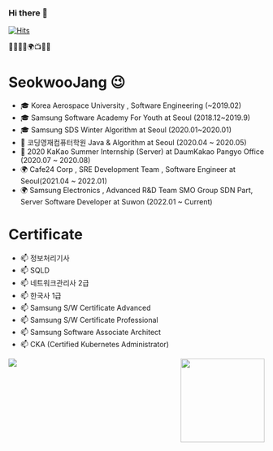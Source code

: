 ### Hi there 👋

<!--
**Jangsukwoo/Jangsukwoo** is a ✨ _special_ ✨ repository because its `README.md` (this file) appears on your GitHub profile.

Here are some ideas to get you started:

- 🔭 I’m currently working on ...
- 🌱 I’m currently learning ...
- 👯 I’m looking to collaborate on ...
- 🤔 I’m looking for help with ...
- 💬 Ask me about ...
- 📫 How to reach me: ...
- 😄 Pronouns: ...
- ⚡ Fun fact: ...
-->

[![Hits](https://hits.seeyoufarm.com/api/count/incr/badge.svg?url=https%3A%2F%2Fgithub.com%2Fhaesoo9410&count_bg=%23EB8B10&title_bg=%23684327&icon=&icon_color=%23E7E7E7&title=VISIT&edge_flat=false)](https://github.com/Jangsukwoo)

🌱🥇🚅💊🌍📺🔵🍕 

# SeokwooJang 😉

- 🎓 Korea Aerospace University , Software Engineering (~2019.02)
- 🎓 Samsung Software Academy For Youth at Seoul (2018.12~2019.9)
- 🎓 Samsung SDS Winter Algorithm at Seoul (2020.01~2020.01) 
- 👯 코딩영재컴퓨터학원 Java & Algorithm at Seoul (2020.04 ~ 2020.05)
- 🌱 2020 KaKao Summer Internship (Server) at DaumKakao Pangyo Office (2020.07 ~ 2020.08)
- 🌍 Cafe24 Corp , SRE Development Team , Software Engineer at Seoul(2021.04 ~ 2022.01)
- 🌍 Samsung Electronics , Advanced R&D Team SMO Group SDN Part, Server Software Developer at Suwon (2022.01 ~ Current)

# Certificate
- 📫 정보처리기사
- 📫 SQLD 
- 📫 네트워크관리사 2급
- 📫 한국사 1급
- 📫 Samsung S/W Certificate Advanced 
- 📫 Samsung S/W Certificate Professional
- 📫 Samsung Software Associate Architect
- 📫 CKA (Certified Kubernetes Administrator) 

<img align='left' src="http://mazassumnida.wtf/api/v2/generate_badge?boj=rangsuk">
<img align='right' src="https://github-readme-stats.vercel.app/api?username=Jangsukwoo" height="165">
